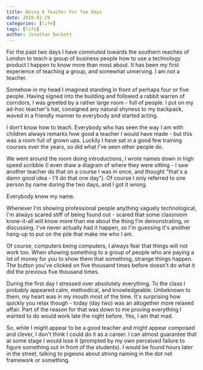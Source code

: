 ```yaml
---
title: Being A Teacher For Two Days
date: 2010-01-29
categories: [life]
tags: [life]
author: Jonathan Beckett
---
```


For the past two days I have commuted towards the southern reaches of London to teach a group of business people how to use a technology product I happen to know more than most about. It has been my first experience of teaching a group, and somewhat unnerving. I am not a teacher.

Somehow in my head I imagined standing in front of perhaps four or five people. Having signed into the building and followed a rabbit warren of corridors, I was greeted by a rather large room - full of people. I put on my ad-hoc teacher's hat, consigned any natural shyness to my backpack, waved in a friendly manner to everybody and started acting.

I don't know how to teach. Everybody who has seen the way I am with children always remarks how good a teacher I would have made - but this was a room full of grown ups. Luckily I have sat in a good few training courses over the years, so did what I've seen other people do.

We went around the room doing introductions, I wrote names down in high speed scribble (I even draw a diagram of where they were sitting - I saw another teacher do that on a course I was in once, and thought "that's a damn good idea - I'll do that one day"). Of course I only referred to one person by name during the two days, and I got it wrong.

Everybody knew my name.

Whenever I'm showing professional people anything vaguely technological, I'm always scared stiff of being found out - scared that some classroom know-it-all will know more than me about the thing I'm demonstrating, or discussing. I've never actually had it happen, so I'm guessing it's another hang-up to put on the pile that make me who I am.

Of course, computers being computers, I always fear that things will not work too. When showing something to a group of people who are paying a lot of money for you to show them that something, strange things happen. The button you've clicked on five thousand times before doesn't do what it did the previous five thousand times.

During the first day I stressed over absolutely everything. To the class I probably appeared calm, methodical, and knowledgeable. Unbeknown to them, my heart was in my mouth most of the time. It's surprising how quickly you relax though - today (day two) was an altogether more relaxed affair. Part of the reason for that was down to me proving everything I wanted to do would work late the night before. Yes, I am that mad.

So, while I might appear to be a good teacher and might appear composed and clever, I don't think I could do it as a career. I can almost guarantee that at some stage I would lose it (prompted by my own perceived failure to figure something out in front of the students). I would be found hours later in the street, talking to pigeons about strong naming in the dot net framework or something.